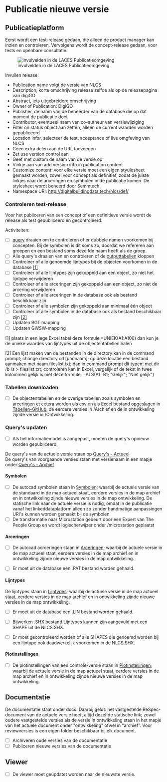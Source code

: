 # Publicatie nieuwe versie


## Publicatieplatform

Eerst wordt een test-release gedaan, die alleen de product manager kan inzien en controleren. Vervolgens wordt de concept-release gedaan, voor tests en openbare consultatie.

<figure>
<img src="./h/media/voorbeeld-invullen-nlcs-publicatie.png" alt="invulvelden in de LACES Publicatieomgeving">
<figcaption>invulvelden in de LACES Publicatieomgeving</caption>
</figure>

Invullen release:
* Publication name volgt de versie van NLCS
* Description, korte omschrijving release zelfde als op de releasepagina van digiGO
* Abstract, iets uitgebreidere omschrijving
* Owner of Publication: DigiGO
* Publisher, de naam van de beheerder van de database die op dat moment de publicatie doet
* Contributor, eventueel naam van co-autheur van versiewijziging
* Filter on status object aan zetten, alleen de current waarden worden gepubliceerd
* Location infor, selecteer de test, acceptance of live omgfeving van NLCS
* Geen extra delen aan de URL toevoegen
* Zet use version control aan
* Geef met custom de naam van de versie op
* Vinkje aan van add version info in publication content
* Customize content: voor elke versie moet een eigen styulesheet gemaakt worden, zowel voor concept als definitief, zodat de juiste linkjes naar de arceringen en symbolen in de publicatie komen. De stylesheet wordt beheerd door Semmtech.
* Namespace URI: http://digitalbuildingdata.tech/nlcs/def/

### Controleren test-release
Voor het publiceren van een concept of een definitieve versie wordt de release als test gepubliceerd en gecontroleerd. 

Activiteiten:

- [ ] [query](https://github.com/nl-digigo/NLCS/tree/main/code/5.1/controlesdatabase) draaien om te controleren of er dubbele namen voorkomen bij concepten. Bij de symbolen is dit soms zo, doordat we refereren aan groepen en een bestand soms dezelfde naam heeft als de groep.
- [ ] Alle query's draaien van en controleren of de <a href="https://nl-digigo.github.io/NLCS/managementmanual/#tabellen-downloaden">outputtabellen</a> kloppen
- [ ] Controleer of alle genoemde lijntypes bij de objecten voorkomen in de database <a href="#footnote-1">[1]</a>
- [ ] Controleer of alle lijntypes zijn gekoppeld aan een object, zo niet het lijntype verwijderen
- [ ] Controleer of alle arceringen zijn gekoppeld aan een object, zo niet de arcering verwijderen
- [ ] Controleer of alle arceringen in de database ook als bestand beschikbaar zijn
- [ ] Controleer of alle symbolen zijn gekoppeld aan minimaal één object
- [ ] Controleer of alle symbolen in de database ook als bestand beschikbaar zijn <a href="#footnote-2">[2]</a>
- [ ] Updaten BGT mapping
- [ ] Updaten GWSW-mapping

<p id="footnote-1">[1] plaats in een lege Excel tabel deze formule =UNIEK(A1:A100) dan kun je de unieke waardes van lijntypes uit de objectentabellen halen</p>
<p id="footnote-2">[2] Een lijst maken van de bestanden in de directory kan in de command prompt; change directory cd [padnaam]; op deze locatie een bestand aanmaken met naam fileslist.txt; dan in command prompt dit typen: met dir /b /s > fileslist.txt; controleren kan in Excel, vergelijk of de tekst in twee kolommen gelijk is met deze formule: =ALS(A1=B1; "Gelijk"; "Niet gelijk")</p>



### Tabellen downloaden
- [ ] De objectentabellen en de overige tabellen zoals symbolen en arceringen et cetera worden als csv en als Excel bestand opgeslagen in [Tabellen-GitHub](https://github.com/nl-digigo/NLCS/tree/main/tabellen); de eerdere versies in /Archief en de in ontwikkeling zijnde versie in /Ontwikkeling. 

### Query's updaten
- [ ] Als het informatiemodel is aangepast, moeten de query's opnieuw worden gepubliceerd.

De query's van de actuele versie staan op [Query's - Actueel](https://github.com/nl-digigo/NLCS/tree/main/code/actueel)<br>
De query's van voorgaande versies staan met versienaam in een mapje onder [Query's - Archief](https://github.com/nl-digigo/NLCS/tree/main/code/archief)




#### Symbolen
- [ ] De autocad symbolen staan in [Symbolen](https://github.com/nl-digigo/NLCS/tree/main/symbolen/autocad); waarbij de actuele versie van de standaard in de map actueel staat, eerdere versies in de map archief en in ontwikkeling zijnde nieuwe versies in de map ontwikkeling. De statische link naar de actuele versie is nodig, omdat in de publicatie vanaf het linkeddataplatform alleen zo zonder handmatige aanpassingen URI's kunnen worden gemaakt bij de symbolen.
- [ ] De transformatie naar Microstation gebeurt door een Expert van The People Group en wordt logischerwijzer onder /microstation geplaatst

#### Arceringen
- [ ] De autocad acrceringen staan in [Arceringen](https://github.com/nl-digigo/NLCS/tree/main/arceringen); waarbij de actuele versie in de map actueel staat, eerdere versies in de map archief en in ontwikkeling zijnde nieuwe versies in de map ontwikkeling. 
- [ ] Er moet uit de database een .PAT bestand worden gehaald.


#### Lijntypes
De lijntypes staan in [Lijntypes](https://github.com/nl-digigo/NLCS/tree/main/lijntypes); waarbij de actuele versie in de map actueel staat, eerdere versies in de map archief en in ontwikkeling zijnde nieuwe versies in de map ontwikkeling.


- [ ] Er moet uit de database een .LIN bestand worden gehaald.
- [ ] Bijwerken .SHX bestand Lijntypes kunnen zijn aangevuld met een SHAPE uit de NLCS.SHX. 
- [ ] Er moet gecontroleerd worden of alle SHAPES die genoemd worden bij een lijntype ook daadwerkelijk voorkomen in de NLCS.SHX.



#### Plotinstellingen
- [ ] De plotinstellingen van een controle-versie staan in [Plotinstellingen](https://github.com/nl-digigo/NLCS/tree/main/plotinstellingen); waarbij de actuele versie in de map actueel staat, eerdere versies in de map archief en in ontwikkeling zijnde nieuwe versies in de map ontwikkeling.




## Documentatie
De documentatie staat onder docs. Daarbij geldt: het vastgestelde ReSpec-document van de actuele versie heeft altijd dezelfde statische link; zowel oudere vastgestelde versies als de versie in ontwikkeling staan in het mapje van het actuele document onder "ontwikkeling" ofwel in "archief". Voor reviewversies is een eigen folder beschikbaar bij elk document.

- [ ] Archiveren oude versies van de documentatie
- [ ] Publiceren nieuwe versies van de documentatie

## Viewer
- [ ] De viewer moet geüpdatet worden naar de nieuwste versie.